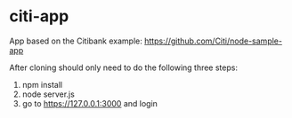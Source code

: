 # citi-app

App based on the Citibank example: https://github.com/Citi/node-sample-app

After cloning should only need to do the following three steps:

1) npm install
2) node server.js
3) go to https://127.0.0.1:3000 and login
